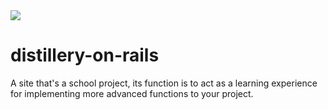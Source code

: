 <img src="https://timjevsenak.eu/siteIcons/logo.jpg">

# distillery-on-rails
A site that's a school project, its function is to act as a learning experience for implementing more advanced functions to your project.
